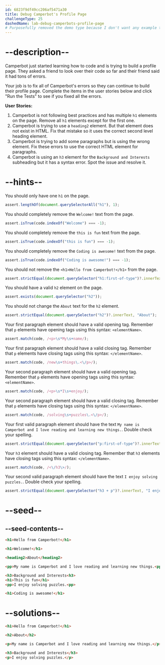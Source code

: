 ```yaml
---
id: 6823f9df49cc206af5471a30
title: Debug Camperbot's Profile Page
challengeType: 25
dashedName: lab-debug-camperbots-profile-page
# Purposefully removed the demo type because I don't want any example to show since this is a debugging project.
---
```


# --description--

Camperbot just started learning how to code and is trying to build a profile page. They asked a friend to look over their code so far and their friend said it had tons of errors.

Your job is to fix all of Camperbot's errors so they can continue to build their profile page. Complete the items in the user stories below and click "Run the Tests" to see if you fixed all the errors.

**User Stories:**

1. Camperbot is not following best practices and has multiple `h1` elements on the page. Remove all `h1` elements except for the first one.
2. Camperbot is trying to use a `heading2` element. But that element does not exist in HTML. Fix that mistake so it uses the correct second level heading element. 
3. Camperbot is trying to add some paragraphs but is using the wrong element. Fix these errors to use the correct HTML element for paragraphs.
4. Camperbot is using an `h3` element for the `Background and Interests` subheading but it has a syntax error. Spot the issue and resolve it. 

# --hints--

You should only have one `h1` on the page.

```js
assert.lengthOf(document.querySelectorAll("h1"), 1);
```

You should completely remove the `Welcome!` text from the page.

```js
assert.isTrue(code.indexOf("Welcome") === -1); 
```

You should completely remove the `this is fun` text from the page.

```js
assert.isTrue(code.indexOf("this is fun") === -1); 
```

You should completely remove the `Coding is awesome!` text from the page.

```js
assert.isTrue(code.indexOf("Coding is awesome!") === -1); 
```

You should not remove the `<h1>Hello from Camperbot!</h1>` from the page.

```js
assert.strictEqual(document.querySelector("h1:first-of-type")?.innerText, "Hello from Camperbot!");
```

You should have a valid `h2` element on the page.

```js
assert.exists(document.querySelector("h2"));
```

You should not change the `About` text for the `h2` element.

```js
assert.strictEqual(document.querySelector("h2")?.innerText, "About");
```

Your first paragraph element should have a valid opening tag. Remember that `p` elements have opening tags using this syntax: `<elementName>`.

```js
assert.match(code, /<p>\s*My\s+name/);
```

Your first paragraph element should have a valid closing tag. Remember that `p` elements have closing tags using this syntax: `</elementName>`.

```js
assert.match(code, /new\s+things\.<\/p>/);
```

Your second paragraph element should have a valid opening tag. Remember that `p` elements have opening tags using this syntax: `<elementName>`.

```js
assert.match(code, /<p>\s*I\s+enjoy/);
```

Your second paragraph element should have a valid closing tag. Remember that `p` elements have closing tags using this syntax: `</elementName>`.

```js
assert.match(code, /solving\s+puzzles\.<\/p>/);
```

Your first valid paragraph element should have the text `My name is Camperbot and I love reading and learning new things.`. Double check your spelling.

```js
assert.strictEqual(document.querySelector("p:first-of-type")?.innerText, "My name is Camperbot and I love reading and learning new things.");
```

Your `h3` element should have a valid closing tag. Remember that `h3` elements have closing tags using this syntax: `</elementName>`.

```js
assert.match(code, /<\/h3\>/);
```

Your second valid paragraph element should have the text `I enjoy solving puzzles.`. Double check your spelling.

```js
assert.strictEqual(document.querySelector("h3 + p")?.innerText, "I enjoy solving puzzles.");
```

# --seed--

## --seed-contents--

```html
<h1>Hello from Camperbot!</h1>

<h1>Welcome!</h1>

<heading2>About</heading2>

<pp>My name is Camperbot and I love reading and learning new things.<pp>

<h3>Background and Interests<h3>
<h1>This is fun</h1>
<pp>I enjoy solving puzzles.<pp>

<h1>Coding is awesome!</h1>
```

# --solutions--

```html
<h1>Hello from Camperbot!</h1>

<h2>About</h2>

<p>My name is Camperbot and I love reading and learning new things.</p>

<h3>Background and Interests</h3>
<p>I enjoy solving puzzles.</p>
```
